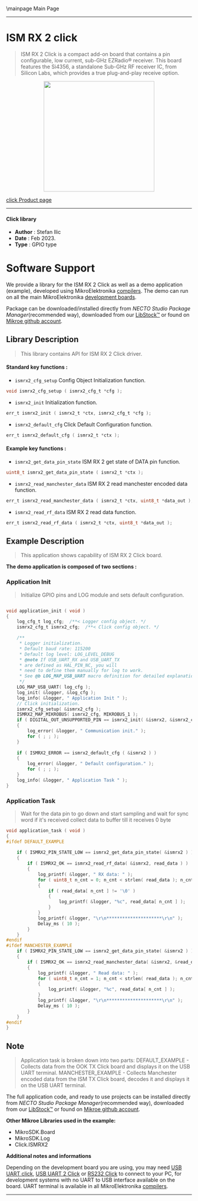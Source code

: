 \mainpage Main Page

---
# ISM RX 2 click

> ISM RX 2 Click is a compact add-on board that contains a pin configurable, low current, sub-GHz EZRadio® receiver. This board features the Si4356, a standalone Sub-GHz RF receiver IC, from Silicon Labs, which provides a true plug-and-play receive option.

<p align="center">
  <img src="https://download.mikroe.com/images/click_for_ide/ismrx2_click.png" height=300px>
</p>

[click Product page](https://www.mikroe.com/ism-rx-2-click)

---


#### Click library

- **Author**        : Stefan Ilic
- **Date**          : Feb 2023.
- **Type**          : GPIO type


# Software Support

We provide a library for the ISM RX 2 Click
as well as a demo application (example), developed using MikroElektronika
[compilers](https://www.mikroe.com/necto-studio).
The demo can run on all the main MikroElektronika [development boards](https://www.mikroe.com/development-boards).

Package can be downloaded/installed directly from *NECTO Studio Package Manager*(recommended way), downloaded from our [LibStock&trade;](https://libstock.mikroe.com) or found on [Mikroe github account](https://github.com/MikroElektronika/mikrosdk_click_v2/tree/master/clicks).

## Library Description

> This library contains API for ISM RX 2 Click driver.

#### Standard key functions :

- `ismrx2_cfg_setup` Config Object Initialization function.
```c
void ismrx2_cfg_setup ( ismrx2_cfg_t *cfg );
```

- `ismrx2_init` Initialization function.
```c
err_t ismrx2_init ( ismrx2_t *ctx, ismrx2_cfg_t *cfg );
```

- `ismrx2_default_cfg` Click Default Configuration function.
```c
err_t ismrx2_default_cfg ( ismrx2_t *ctx );
```

#### Example key functions :

- `ismrx2_get_data_pin_state` ISM RX 2 get state of DATA pin function.
```c
uint8_t ismrx2_get_data_pin_state ( ismrx2_t *ctx );
```

- `ismrx2_read_manchester_data` ISM RX 2 read manchester encoded data function.
```c
err_t ismrx2_read_manchester_data ( ismrx2_t *ctx, uint8_t *data_out );
```

- `ismrx2_read_rf_data` ISM RX 2 read data function.
```c
err_t ismrx2_read_rf_data ( ismrx2_t *ctx, uint8_t *data_out );
```

## Example Description

> This application shows capability of ISM RX 2 Click board.

**The demo application is composed of two sections :**

### Application Init

> Initialize GPIO pins and LOG module and sets default configuration.

```c

void application_init ( void ) 
{
    log_cfg_t log_cfg;  /**< Logger config object. */
    ismrx2_cfg_t ismrx2_cfg;  /**< Click config object. */

    /** 
     * Logger initialization.
     * Default baud rate: 115200
     * Default log level: LOG_LEVEL_DEBUG
     * @note If USB_UART_RX and USB_UART_TX 
     * are defined as HAL_PIN_NC, you will 
     * need to define them manually for log to work. 
     * See @b LOG_MAP_USB_UART macro definition for detailed explanation.
     */
    LOG_MAP_USB_UART( log_cfg );
    log_init( &logger, &log_cfg );
    log_info( &logger, " Application Init " );
    // Click initialization.
    ismrx2_cfg_setup( &ismrx2_cfg );
    ISMRX2_MAP_MIKROBUS( ismrx2_cfg, MIKROBUS_1 );
    if ( DIGITAL_OUT_UNSUPPORTED_PIN == ismrx2_init( &ismrx2, &ismrx2_cfg ) ) 
    {
        log_error( &logger, " Communication init." );
        for ( ; ; );
    }
    
    if ( ISMRX2_ERROR == ismrx2_default_cfg ( &ismrx2 ) )
    {
        log_error( &logger, " Default configuration." );
        for ( ; ; );
    }
    log_info( &logger, " Application Task " );
}

```

### Application Task

> Wait for the data pin to go down and start sampling and wait for sync word if it's received 
collect data to buffer till it receives 0 byte

```c
void application_task ( void ) 
{
#ifdef DEFAULT_EXAMPLE
    
    if ( ISMRX2_PIN_STATE_LOW == ismrx2_get_data_pin_state( &ismrx2 ) )
    {
        if ( ISMRX2_OK == ismrx2_read_rf_data( &ismrx2, read_data ) )
        {
            log_printf( &logger, " RX data: " );
            for ( uint8_t n_cnt = 0; n_cnt < strlen( read_data ); n_cnt++ )
            {
                if ( read_data[ n_cnt ] != '\0' )
                {
                    log_printf( &logger, "%c", read_data[ n_cnt ] );
                }
            }    
            log_printf( &logger, "\r\n*********************\r\n" );
            Delay_ms ( 10 );
        }
    }
#endif
#ifdef MANCHESTER_EXAMPLE 
    if ( ISMRX2_PIN_STATE_LOW == ismrx2_get_data_pin_state( &ismrx2 ) )
    {
        if ( ISMRX2_OK == ismrx2_read_manchester_data( &ismrx2, &read_data ) )
        {
            log_printf( &logger, " Read data: " );
            for ( uint8_t n_cnt = 1; n_cnt < strlen( read_data ); n_cnt++ )
            {
                log_printf( &logger, "%c", read_data[ n_cnt ] );
            }
            log_printf( &logger, "\r\n*********************\r\n" );
            Delay_ms ( 10 );
        }
    }
#endif
}
```

## Note

> Application task is broken down into two parts:
  DEFAULT_EXAMPLE - Collects data from the OOK TX Click board and displays it on the 
  USB UART terminal.
  MANCHESTER_EXAMPLE - Collects Manchester encoded data from the ISM TX Click board, 
  decodes it and displays it on the USB UART terminal.

The full application code, and ready to use projects can be installed directly from *NECTO Studio Package Manager*(recommended way), downloaded from our [LibStock&trade;](https://libstock.mikroe.com) or found on [Mikroe github account](https://github.com/MikroElektronika/mikrosdk_click_v2/tree/master/clicks).

**Other Mikroe Libraries used in the example:**

- MikroSDK.Board
- MikroSDK.Log
- Click.ISMRX2

**Additional notes and informations**

Depending on the development board you are using, you may need
[USB UART click](https://www.mikroe.com/usb-uart-click),
[USB UART 2 Click](https://www.mikroe.com/usb-uart-2-click) or
[RS232 Click](https://www.mikroe.com/rs232-click) to connect to your PC, for
development systems with no UART to USB interface available on the board. UART
terminal is available in all MikroElektronika
[compilers](https://shop.mikroe.com/compilers).

---
